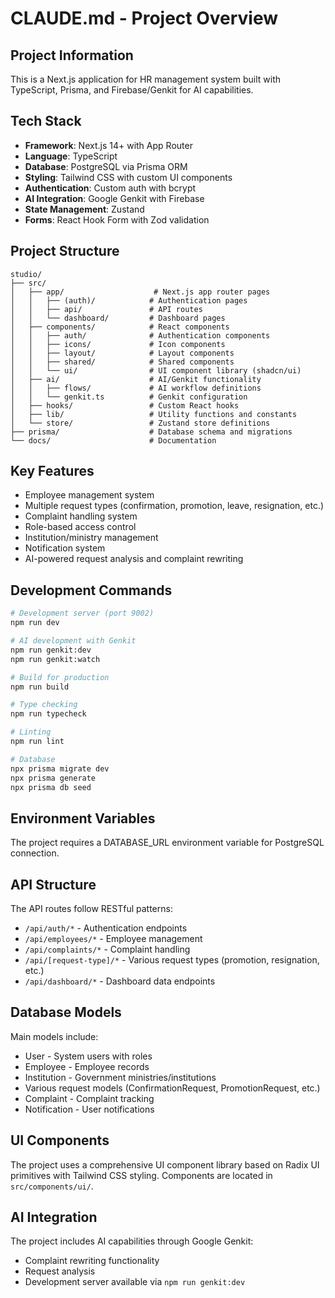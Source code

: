 # CLAUDE.md - Project Overview

## Project Information
This is a Next.js application for HR management system built with TypeScript, Prisma, and Firebase/Genkit for AI capabilities.

## Tech Stack
- **Framework**: Next.js 14+ with App Router
- **Language**: TypeScript
- **Database**: PostgreSQL via Prisma ORM
- **Styling**: Tailwind CSS with custom UI components
- **Authentication**: Custom auth with bcrypt
- **AI Integration**: Google Genkit with Firebase
- **State Management**: Zustand
- **Forms**: React Hook Form with Zod validation

## Project Structure
```
studio/
├── src/
│   ├── app/                    # Next.js app router pages
│   │   ├── (auth)/            # Authentication pages
│   │   ├── api/               # API routes
│   │   └── dashboard/         # Dashboard pages
│   ├── components/            # React components
│   │   ├── auth/              # Authentication components
│   │   ├── icons/             # Icon components
│   │   ├── layout/            # Layout components
│   │   ├── shared/            # Shared components
│   │   └── ui/                # UI component library (shadcn/ui)
│   ├── ai/                    # AI/Genkit functionality
│   │   ├── flows/             # AI workflow definitions
│   │   └── genkit.ts          # Genkit configuration
│   ├── hooks/                 # Custom React hooks
│   ├── lib/                   # Utility functions and constants
│   └── store/                 # Zustand store definitions
├── prisma/                    # Database schema and migrations
└── docs/                      # Documentation
```

## Key Features
- Employee management system
- Multiple request types (confirmation, promotion, leave, resignation, etc.)
- Complaint handling system
- Role-based access control
- Institution/ministry management
- Notification system
- AI-powered request analysis and complaint rewriting

## Development Commands
```bash
# Development server (port 9002)
npm run dev

# AI development with Genkit
npm run genkit:dev
npm run genkit:watch

# Build for production
npm run build

# Type checking
npm run typecheck

# Linting
npm run lint

# Database
npx prisma migrate dev
npx prisma generate
npx prisma db seed
```

## Environment Variables
The project requires a DATABASE_URL environment variable for PostgreSQL connection.

## API Structure
The API routes follow RESTful patterns:
- `/api/auth/*` - Authentication endpoints
- `/api/employees/*` - Employee management
- `/api/complaints/*` - Complaint handling
- `/api/[request-type]/*` - Various request types (promotion, resignation, etc.)
- `/api/dashboard/*` - Dashboard data endpoints

## Database Models
Main models include:
- User - System users with roles
- Employee - Employee records
- Institution - Government ministries/institutions
- Various request models (ConfirmationRequest, PromotionRequest, etc.)
- Complaint - Complaint tracking
- Notification - User notifications

## UI Components
The project uses a comprehensive UI component library based on Radix UI primitives with Tailwind CSS styling. Components are located in `src/components/ui/`.

## AI Integration
The project includes AI capabilities through Google Genkit:
- Complaint rewriting functionality
- Request analysis
- Development server available via `npm run genkit:dev`